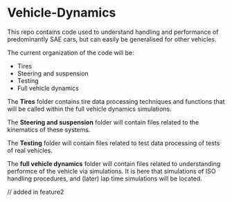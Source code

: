 # Vehicle-Dynamics
This repo contains code used to understand handling and performance of predominantly SAE cars, but can easily be generalised for other vehicles.


The current organization of the code will be:
* Tires
* Steering and suspension 
* Testing
* Full vehicle dynamics

The **Tires** folder contains tire data processing techniques and functions that will be called within the full vehicle dynamics simulations.

The **Steering and suspension** folder will contain files related to the kinematics of these systems.

The **Testing** folder will contain files related to test data processing of tests of real vehicles.

The **full vehicle dynamics** folder will contain files related to understanding performce of the vehicle via simulations. It is here that simulations of ISO handling procedures, and (later) lap time simulations will be located.

// added in feature2
